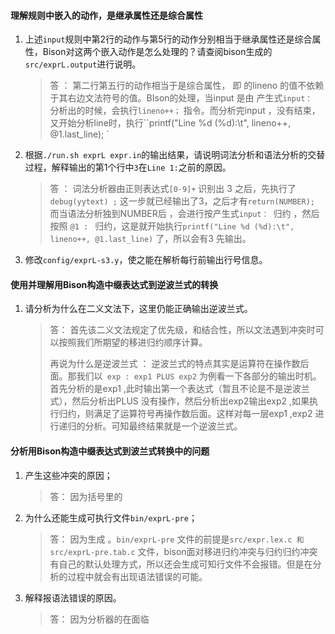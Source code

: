 #### 理解规则中嵌入的动作，是继承属性还是综合属性

1. 上述`input`规则中第2行的动作与第5行的动作分别相当于继承属性还是综合属性，Bison对这两个嵌入动作是怎么处理的？请查阅bison生成的`src/exprL.output`进行说明。

   > 答 ： 第二行第五行的动作相当于是综合属性， 即 的lineno 的值不依赖于其右边文法符号的值。BIson的处理，当input 是由 产生式`input： `  分析出的时候，会执行`lineno++；` 指令。而分析完input ，没有结束，又开始分析line时，执行``printf("Line %d (%d):\t", lineno++, @1.last_line);  `

   

2. 根据`./run.sh exprL expr.in`的输出结果，请说明词法分析和语法分析的交替过程，解释输出的第1个行中`3`在`Line 1:`之前的原因。

   >  答 ： 词法分析器由正则表达式`[0-9]+`  识别出 3 之后，先执行了`debug(yytext) ;`  这一步就已经输出了3，之后才有`return(NUMBER); `  而当语法分析独到NUMBER后 ，会进行按产生式`input： `归约  ，然后按照 `@1 : `  归约，这是就开始执行`printf("Line %d (%d):\t", lineno++, @1.last_line)` 了，所以会有3 先输出。 

   

3. 修改`config/exprL-s3.y`，使之能在解析每行前输出行号信息。



#### 使用并理解用Bison构造中缀表达式到逆波兰式的转换

1. 请分析为什么在二义文法下，这里仍能正确输出逆波兰式。

   > 答：  首先该二义文法规定了优先级，和结合性，所以文法遇到冲突时可以按照我们所期望的移进归约顺序计算。
   >
   > 再说为什么是逆波兰式 ： 逆波兰式的特点其实是运算符在操作数后面。那我们以` exp : exp1 PLUS exp2`   为例看一下各部分的输出时机。首先分析的是exp1 ,此时输出第一个表达式（暂且不论是不是逆波兰式），然后分析出PLUS 没有操作，然后分析出exp2输出exp2 ,如果执行归约，则满足了运算符号再操作数后面。这样对每一层exp1 ,exp2 进行递归的分析。可知最终结果就是一个逆波兰式。



#### 分析用Bison构造中缀表达式到波兰式转换中的问题

1. 产生这些冲突的原因；

   > 答： 因为括号里的

2. 为什么还能生成可执行文件`bin/exprL-pre`；

   > 答： 因为生成 。`bin/exprL-pre` 文件的前提是`src/expr.lex.c 和 src/exprL-pre.tab.c` 文件，bison面对移进归约冲突与归约归约冲突有自己的默认处理方式，所以还会生成可知行文件不会报错。但是在分析的过程中就会有出现语法错误的可能。

3. 解释报语法错误的原因。

   > 答： 因为分析器的在面临

   











